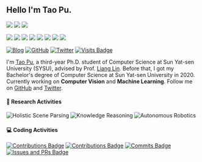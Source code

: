 ## Hello I'm Tao Pu. 

[![](https://img.shields.io/badge/--%23000000?style=flat&logo=twitter&logoColor=ffffff)](https://twitter.com/TaoPu537)
[![](https://img.shields.io/badge/--%23000000?style=flat&logo=github&logoColor=ffffff)](https://github.com/putao537)
[![](https://img.shields.io/badge/--%23000000?style=flat&logo=googlescholar&logoColor=ffffff)](https://scholar.google.com/citations?user=cBRGYzYAAAAJ)


[![](https://img.shields.io/badge/--%23000000?style=flat&logo=wechat&logoColor=ffffff)](https://img.bmpi.dev/755b406f-43ae-e382-e13c-547116d3e7d5.png)
[![](https://img.shields.io/badge/--%23000000?style=flat&logo=zhihu&logoColor=ffffff)](https://zhuanlan.zhihu.com/improve365)
[![](https://img.shields.io/badge/--%23000000?style=flat&logo=youtube&logoColor=ffffff)](https://www.youtube.com/channel/UCbg-Y24Z1H0nONW-bxgzv6w)
[![](https://img.shields.io/badge/--%23000000?style=flat&logo=tinyletter&logoColor=ffffff)](https://tinyletter.com/i365)
[![](https://img.shields.io/badge/--%23000000?style=flat&logo=rss&logoColor=ffffff)](https://www.bmpi.dev/index.xml)
[![](https://img.shields.io/badge/-CPC-%23000000?style=flat&logo=telegram&logoColor=ffffff)](https://t.me/web_cpc)
[![](https://img.shields.io/badge/-BMPI-%23000000?style=flat&logo=telegram&logoColor=ffffff)](https://t.me/bmpi365)
[![](https://img.shields.io/badge/dynamic/json?label=BMPI.dev's%20PV&query=%24.count&url=https%3A%2F%2Fapi.bmpi.dev%2Fpage-views%2Fbmpi-dev-all-page-views%2F
)](https://www.bmpi.dev)

[![Blog](https://img.shields.io/badge/blog-tao-9cf?style=flat-square)](https://tao-pu.site)
[![GitHub](https://img.shields.io/github/followers/putao537?logo=github&style=flat-square)](https://github.com/putao537)
[![Twitter](https://img.shields.io/twitter/follow/TaoPu537?logo=twitter&style=flat-square)](https://twitter.com/TaoPu537)
[![Visits Badge](https://badges.strrl.dev/visits/putao537/putao537?style=flat-square)](https://github.com/putao537)

I'm [Tao Pu](https://tao-pu.site), a third-year Ph.D. student of Computer Science at Sun Yat-sen University (SYSU), advised by Prof. [Liang Lin](http://www.linliang.net). Before that, I got my Bachelor's degree of Computer Science at Sun Yat-sen University in 2020.      
Currently working on **Computer Vision** and **Machine Learning**. Follow me on [GitHub](https://github.com/putao537) and [Twitter](https://twitter.com/TaoPu537).  

#### :microscope: Research Activities

![Holistic Scene Parsing](https://img.shields.io/badge/Scene-Parsing-9cf?style=flat-square)
![Knowledge Reasoning](https://img.shields.io/badge/Knowledge-Reasoning-9cf?style=flat-square)
![Autonomous Robotics](https://img.shields.io/badge/Autonomous-Robotics-9cf?style=flat-square)

#### :computer: Coding Activities

[![Contributions Badge](https://badges.strrl.dev/contributions/all/putao537?style=flat-square)](https://github.com/putao537)
[![Contributions Badge](https://badges.strrl.dev/contributions/weekly/putao537?style=flat-square)](https://github.com/putao537)
[![Commits Badge](https://badges.strrl.dev/commits/weekly/putao537?style=flat-square)](https://github.com/putao537)
[![Issues and PRs Badge](https://badges.strrl.dev/issues-and-prs/weekly/putao537?style=flat-square)](https://github.com/putao537)

